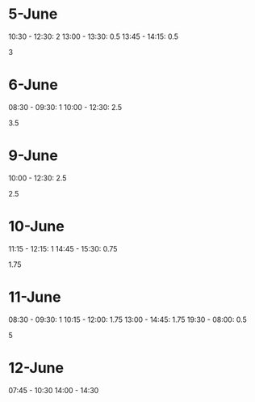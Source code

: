 # 5-June

10:30 - 12:30: 2
13:00 - 13:30: 0.5
13:45 - 14:15: 0.5

3

# 6-June

08:30 - 09:30: 1
10:00 - 12:30: 2.5

3.5

# 9-June

10:00 - 12:30: 2.5

2.5

# 10-June

11:15 - 12:15: 1
14:45 - 15:30: 0.75

1.75

# 11-June

08:30 - 09:30: 1
10:15 - 12:00: 1.75
13:00 - 14:45: 1.75
19:30 - 08:00: 0.5

5

# 12-June

07:45 - 10:30
14:00 - 14:30

